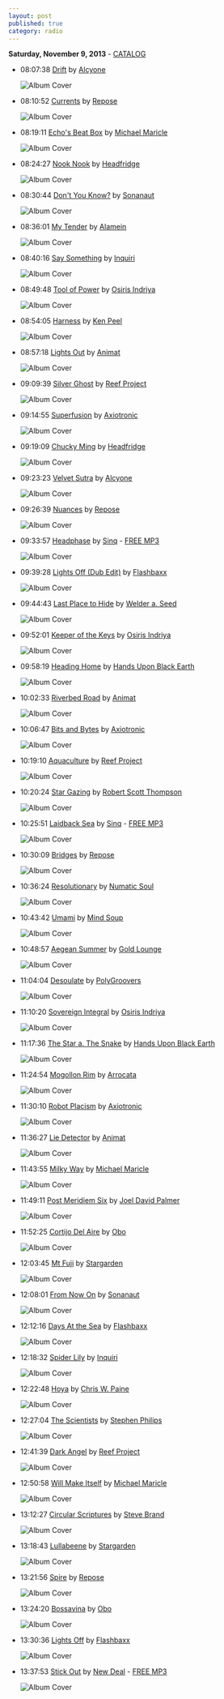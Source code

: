 ```yaml
---
layout: post
published: true
category: radio
---
```


**Saturday, November  9, 2013** - [CATALOG](/2013/11/09/stargarden-radio-catalog)

*   08:07:38  [Drift](http://goo.gl/4Gk91s) by [Alcyone](http://www.last.fm/music/Alcyone)

    ![Album Cover](http://userserve-ak.last.fm/serve/174s/52853361.jpg "The Stars Are Real")

*   08:10:52  [Currents](http://goo.gl/6HCyC9) by [Repose](http://www.last.fm/music/Repose)

    ![Album Cover](http://userserve-ak.last.fm/serve/174s/86423087.jpg "After the Equinox")

*   08:19:11  [Echo's Beat Box](http://goo.gl/qeeQEQ) by [Michael Maricle](http://www.last.fm/music/Michael+Maricle)

    ![Album Cover](http://userserve-ak.last.fm/serve/174s/25202665.jpg "Reflections")

*   08:24:27  [Nook Nook](http://goo.gl/1kG25y) by [Headfridge](http://www.last.fm/music/Headfridge)

    ![Album Cover](http://userserve-ak.last.fm/serve/174s/30072631.jpg "Rogue Fugu")

*   08:30:44  [Don't You Know?](http://goo.gl/6zVgVo) by [Sonanaut](http://www.last.fm/music/Sonanaut)

    ![Album Cover](http://userserve-ak.last.fm/serve/174s/10202277.jpg "Sinking Upwards")

*   08:36:01  [My Tender](http://goo.gl/i3sQcJ) by [Alamein](http://www.last.fm/music/Alamein)

    ![Album Cover](http://userserve-ak.last.fm/serve/174s/8983543.jpg "Rhetorical Question EP")

*   08:40:16  [Say Something](http://goo.gl/o21iML) by [Inquiri](http://www.last.fm/music/Inquiri)

    ![Album Cover](http://userserve-ak.last.fm/serve/174s/40494087.jpg "Walk For Miles")

*   08:49:48  [Tool of Power](http://goo.gl/yo9R6E) by [Osiris Indriya](http://www.last.fm/music/Osiris+Indriya)

    ![Album Cover](http://userserve-ak.last.fm/serve/174s/39905693.png "Reach Within")

*   08:54:05  [Harness](http://goo.gl/IgS3pA) by [Ken Peel](http://www.last.fm/music/Ken+Peel)

    ![Album Cover](http://userserve-ak.last.fm/serve/174s/10047857.jpg "The Cloud of Reason (EP)")

*   08:57:18  [Lights Out](http://goo.gl/cxzuln) by [Animat](http://www.last.fm/music/Animat)

    ![Album Cover](http://cdn.last.fm/flatness/catalogue/noimage/2/default_album_medium.png "Heart Shaped Balloons")

*   09:09:39  [Silver Ghost](http://goo.gl/mdrCaF) by [Reef Project](http://www.last.fm/music/Reef+Project)

    ![Album Cover](http://userserve-ak.last.fm/serve/174s/77909122.jpg "Aquaculture")

*   09:14:55  [Superfusion](http://goo.gl/3iGOsR) by [Axiotronic](http://www.last.fm/music/Axiotronic)

    ![Album Cover](http://userserve-ak.last.fm/serve/174s/33164223.jpg "Of Latitude And Longitude")

*   09:19:09  [Chucky Ming](http://goo.gl/937inQ) by [Headfridge](http://www.last.fm/music/Headfridge)

    ![Album Cover](http://userserve-ak.last.fm/serve/174s/30072631.jpg "Rogue Fugu")

*   09:23:23  [Velvet Sutra](http://goo.gl/4kXt9i) by [Alcyone](http://www.last.fm/music/Alcyone)

    ![Album Cover](http://userserve-ak.last.fm/serve/174s/87477165.jpg "Buddha World Cafe 2")

*   09:26:39  [Nuances](http://goo.gl/lMrVZu) by [Repose](http://www.last.fm/music/Repose)

    ![Album Cover](http://userserve-ak.last.fm/serve/174s/86423087.jpg "After the Equinox")

*   09:33:57  [Headphase](http://goo.gl/uJYsvF) by [Sinq](http://www.last.fm/music/Sinq) - [FREE MP3](http://goo.gl/NvK3z8)

    ![Album Cover](http://userserve-ak.last.fm/serve/174s/21747603.jpg "Passage LP")

*   09:39:28  [Lights Off (Dub Edit)](http://goo.gl/KuiTok) by [Flashbaxx](http://www.last.fm/music/Flashbaxx)

    ![Album Cover](http://userserve-ak.last.fm/serve/174s/10134625.jpg "Chasing the Third")

*   09:44:43  [Last Place to Hide](http://goo.gl/uSZCcD) by [Welder a. Seed](http://www.last.fm/music/Welder+a.+Seed)

    ![Album Cover](http://userserve-ak.last.fm/serve/174s/33098753.jpg "Chime")

*   09:52:01  [Keeper of the Keys](http://goo.gl/TNwQ94) by [Osiris Indriya](http://www.last.fm/music/Osiris+Indriya)

    ![Album Cover](http://userserve-ak.last.fm/serve/174s/39905693.png "Reach Within")

*   09:58:19  [Heading Home](http://goo.gl/a8w9sc) by [Hands Upon Black Earth](http://www.last.fm/music/Hands+Upon+Black+Earth)

    ![Album Cover](http://userserve-ak.last.fm/serve/174s/60742735.jpg "Translucent")

*   10:02:33  [Riverbed Road](http://goo.gl/oJmP5f) by [Animat](http://www.last.fm/music/Animat)

    ![Album Cover](http://userserve-ak.last.fm/serve/174s/68906104.jpg "Earplay")

*   10:06:47  [Bits and Bytes](http://goo.gl/RqIHjA) by [Axiotronic](http://www.last.fm/music/Axiotronic)

    ![Album Cover](http://userserve-ak.last.fm/serve/174s/33163513.jpg "current")

*   10:19:10  [Aquaculture](http://goo.gl/nghIYl) by [Reef Project](http://www.last.fm/music/Reef+Project)

    ![Album Cover](http://userserve-ak.last.fm/serve/174s/77909122.jpg "Aquaculture")

*   10:20:24  [Star Gazing](http://goo.gl/5UfBSw) by [Robert Scott Thompson](http://www.last.fm/music/Robert+Scott+Thompson)

    ![Album Cover](http://userserve-ak.last.fm/serve/174s/33049981.jpg "Sidereal")

*   10:25:51  [Laidback Sea](http://goo.gl/kllquY) by [Sinq](http://www.last.fm/music/Sinq) - [FREE MP3](http://goo.gl/J6WwYG)

    ![Album Cover](http://userserve-ak.last.fm/serve/174s/8641747.jpg "xncosq+ynsinq EP")

*   10:30:09  [Bridges](http://goo.gl/siJGDZ) by [Repose](http://www.last.fm/music/Repose)

    ![Album Cover](http://userserve-ak.last.fm/serve/174s/86423087.jpg "After the Equinox")

*   10:36:24  [Resolutionary](http://goo.gl/g2GuEN) by [Numatic Soul](http://www.last.fm/music/Numatic+Soul)

    ![Album Cover](http://userserve-ak.last.fm/serve/174s/33152315.jpg "Clean Machine")

*   10:43:42  [Umami](http://goo.gl/I3I7yH) by [Mind Soup](http://www.last.fm/music/Mind+Soup)

    ![Album Cover](http://userserve-ak.last.fm/serve/174s/10136397.jpg "Love Songs For Gifted Children")

*   10:48:57  [Aegean Summer](http://goo.gl/MB03FI) by [Gold Lounge](http://www.last.fm/music/Gold+Lounge)

    ![Album Cover](http://userserve-ak.last.fm/serve/174s/85957793.jpg "Double Life")

*   11:04:04  [Desoulate](http://goo.gl/gZBzJs) by [PolyGroovers](http://www.last.fm/music/PolyGroovers)

    ![Album Cover](http://userserve-ak.last.fm/serve/174s/8793883.jpg "Moods For Take Out")

*   11:10:20  [Sovereign Integral](http://goo.gl/YBytzf) by [Osiris Indriya](http://www.last.fm/music/Osiris+Indriya)

    ![Album Cover](http://userserve-ak.last.fm/serve/174s/39905693.png "Reach Within")

*   11:17:36  [The Star a. The Snake](http://goo.gl/nPjfCA) by [Hands Upon Black Earth](http://www.last.fm/music/Hands+Upon+Black+Earth)

    ![Album Cover](http://userserve-ak.last.fm/serve/174s/10539891.jpg "Buddha-Lounge 5")

*   11:24:54  [Mogollon Rim](http://goo.gl/0zlIGC) by [Arrocata](http://www.last.fm/music/Arrocata)

    ![Album Cover](http://userserve-ak.last.fm/serve/174s/10187779.jpg "In The Distance")

*   11:30:10  [Robot Placism](http://goo.gl/WHhjtj) by [Axiotronic](http://www.last.fm/music/Axiotronic)

    ![Album Cover](http://userserve-ak.last.fm/serve/174s/33164223.jpg "Of Latitude And Longitude")

*   11:36:27  [Lie Detector](http://goo.gl/KSOir1) by [Animat](http://www.last.fm/music/Animat)

    ![Album Cover](http://userserve-ak.last.fm/serve/174s/68906104.jpg "Earplay")

*   11:43:55  [Milky Way](http://goo.gl/ZkT1Hm) by [Michael Maricle](http://www.last.fm/music/Michael+Maricle)

    ![Album Cover](http://userserve-ak.last.fm/serve/174s/30567603.jpg "French Press")

*   11:49:11  [Post Meridiem Six](http://goo.gl/6HNfvV) by [Joel David Palmer](http://www.last.fm/music/Joel+David+Palmer)

    ![Album Cover](http://userserve-ak.last.fm/serve/174s/34786547.jpg "a.m. / p.m.")

*   11:52:25  [Cortijo Del Aire](http://goo.gl/IhLXbe) by [Obo](http://www.last.fm/music/Obo)

    ![Album Cover](http://userserve-ak.last.fm/serve/174s/73261914.jpg "Lunares")

*   12:03:45  [Mt Fuji](http://goo.gl/jFgKGg) by [Stargarden](http://www.last.fm/music/Stargarden)

    ![Album Cover](http://userserve-ak.last.fm/serve/174s/33018953.jpg "Ambient Excursions")

*   12:08:01  [From Now On](http://goo.gl/mec8lv) by [Sonanaut](http://www.last.fm/music/Sonanaut)

    ![Album Cover](http://userserve-ak.last.fm/serve/174s/10202277.jpg "Sinking Upwards")

*   12:12:16  [Days At the Sea](http://goo.gl/wmSwu4) by [Flashbaxx](http://www.last.fm/music/Flashbaxx)

    ![Album Cover](http://userserve-ak.last.fm/serve/174s/43004019.jpg "Days At the Sea")

*   12:18:32  [Spider Lily](http://goo.gl/2hz7LY) by [Inquiri](http://www.last.fm/music/Inquiri)

    ![Album Cover](http://userserve-ak.last.fm/serve/174s/40494087.jpg "Walk For Miles")

*   12:22:48  [Hoya](http://goo.gl/C3pqRX) by [Chris W. Paine](http://www.last.fm/music/Chris+W.+Paine)

    ![Album Cover](http://userserve-ak.last.fm/serve/174s/10293085.jpg "Weird Conversations")

*   12:27:04  [The Scientists](http://goo.gl/txpT65) by [Stephen Philips](http://www.last.fm/music/Stephen+Philips)

    ![Album Cover](http://userserve-ak.last.fm/serve/174s/10150661.jpg "The Sobbing Stone: Original Motion Picture Soundtrack")

*   12:41:39  [Dark Angel](http://goo.gl/DlMB5Y) by [Reef Project](http://www.last.fm/music/Reef+Project)

    ![Album Cover](http://userserve-ak.last.fm/serve/174s/57249651.jpg "Adrift")

*   12:50:58  [Will Make Itself](http://goo.gl/Y42qtF) by [Michael Maricle](http://www.last.fm/music/Michael+Maricle)

    ![Album Cover](http://userserve-ak.last.fm/serve/174s/25202665.jpg "Reflections")

*   13:12:27  [Circular Scriptures](http://goo.gl/V3FlDU) by [Steve Brand](http://www.last.fm/music/Steve+Brand)

    ![Album Cover](http://userserve-ak.last.fm/serve/174s/41498997.jpg "Circular Scriptures")

*   13:18:43  [Lullabeene](http://goo.gl/j189Sa) by [Stargarden](http://www.last.fm/music/Stargarden)

    ![Album Cover](http://userserve-ak.last.fm/serve/174s/33053621.jpg "The Art of Analog Diversion")

*   13:21:56  [Spire](http://goo.gl/sEKV4U) by [Repose](http://www.last.fm/music/Repose)

    ![Album Cover](http://userserve-ak.last.fm/serve/174s/86423087.jpg "After the Equinox")

*   13:24:20  [Bossavina](http://goo.gl/5NrK4i) by [Obo](http://www.last.fm/music/Obo)

    ![Album Cover](http://userserve-ak.last.fm/serve/174s/73262018.jpg "Marinal")

*   13:30:36  [Lights Off](http://goo.gl/Gkvjfi) by [Flashbaxx](http://www.last.fm/music/Flashbaxx)

    ![Album Cover](http://userserve-ak.last.fm/serve/174s/43004019.jpg "Days At the Sea")

*   13:37:53  [Stick Out](http://goo.gl/GmSxsa) by [New Deal](http://www.last.fm/music/New+Deal) - [FREE MP3](http://goo.gl/YYWZ1f)

    ![Album Cover](http://userserve-ak.last.fm/serve/174s/86149551.jpg "New Deal Demo 2012")

